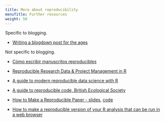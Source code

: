 ```yaml
---
title: More about reproducibility
menuTitle: Further resources
weight: 50
---
```


Specific to blogging.

+ [Writing a blogdown post for the ages](https://clauswilke.com/blog/2020/09/08/a-blogdown-post-for-the-ages/)

Not specific to blogging.

+ [Cómo escribir manuscritos reproducibles](https://github.com/Pakillo/writing-reproducible-manuscripts)

+ [Reproducible Research Data & Project Management in R](https://annakrystalli.me/rrresearchACCE20/)

+ [A guide to modern reproducible data science with R](https://rstudio.com/resources/rstudioconf-2019/a-guide-to-modern-reproducible-data-science-with-r-karthik-ram/)

+ [A guide to reproducible code, British Ecological Society](http://www.britishecologicalsociety.org/wp-content/uploads/2017/12/guide-to-reproducible-code.pdf)

+ [How to Make a Reproducible Paper - slides](https://bit.ly/repro_vid), [code](https://github.com/ablucher/Workshop_ReproduciblePaper)

+ [How to make a reproducible version of your R analysis that can be run in a web browser](https://www.youtube.com/watch?v=wSkheV-Uqq4&feature=youtu.be)